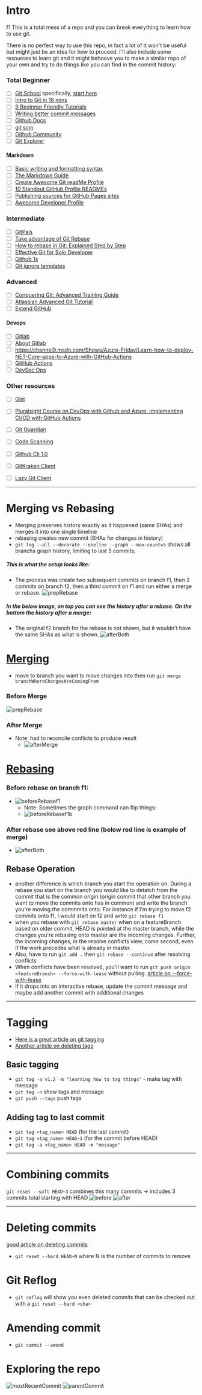# Intro
f1
This is a total mess of a repo and you can break everything to learn how to use git. 

There is no perfect way to use this repo, in fact a lot of it won't be useful but might just be an idea for how to proceed. I'll also include some resources to learn git and it might behoove you to make a similar repo of your own and try to do things like you can find in the commit history: 

### Total Beginner
- [ ] [Git School](https://www.youtube.com/channel/UCshmCws1MijkZLMkPmOmzbQ) specifically, [start here](https://www.youtube.com/watch?v=OZEGnam2M9s&list=PLu-nSsOS6FRIg52MWrd7C_qSnQp3ZoHwW)
- [ ] [Intro to Git in 16 mins](https://vickyikechukwu.hashnode.dev/introduction-to-git-in-16-minutes?utm_source=tldrnewsletter)
- [ ] [9 Beginner Friendly Tutorials](https://www.deployhq.com/git)
- [ ] [Writing better commit messages](https://www.freecodecamp.org/news/how-to-write-better-git-commit-messages/)
- [ ] [Github Docs](https://docs.github.com/en)
- [ ] [git scm](https://git-scm.com/docs)
- [ ] [Github Community](https://github.community/)
- [ ] [Git Explorer](gitexplorer.com)
#### Markdown 
- [ ] [Basic writing and formatting syntax](https://guides.github.com/features/mastering-markdown/)
- [ ] [The Markdown Guide](https://www.markdownguide.org/cheat-sheet/)
- [ ] [Create Awesome Git readMe Profile](https://medium.com/swlh/create-awesome-git-readme-profile-84efa0bcda3b)
- [ ] [10 Standout GitHub Profile READMEs](https://dev.to/github/10-standout-github-profile-readmes-h2o)
- [ ] [Publishing sources for GitHub Pages sites](https://docs.github.com/en/github/working-with-github-pages/about-github-pages#publishing-sources-for-github-pages-sites)
- [ ] [Awesome Developer Profile](https://github.com/coderjojo/creative-profile-readme)

### Intermediate 
- [ ] [GitPals](https://www.gitpals.com)
- [ ] [Take advantage of Git Rebase](https://about.gitlab.com/blog/2022/10/06/take-advantage-of-git-rebase/)
- [ ] [How to rebase in Git: Explained Step by Step](https://www.becomebetterprogrammer.com/git-rebase)
- [ ] [Effective Git for Solo Developer](https://mikkel.ca/blog/git-is-my-buddy-effective-solo-developer/?utm_source=tldrnewsletter)
- [ ] [Github 1s](https://github.com/conwnet/github1s)
- [ ] [Git ignore templates](https://github.com/github/gitignore)

### Advanced
- [ ] [Conquering Git: Advanced Training Guide](https://www.udemy.com/course/conquering-git-advanced-training-guide/) 
- [ ] [Atlassian Advanced Git Tutorial](https://www.atlassian.com/git/tutorials/advanced-overview)
- [ ] [Extend GitHub](https://github.com/marketplace?type=) 

#### Devops
- [ ] [Gitlab](https://docs.gitlab.com/ee/README.html) 
- [ ] [About Gitlab](https://about.gitlab.com/)
- [ ] https://channel9.msdn.com/Shows/Azure-Friday/Learn-how-to-deploy-NET-Core-apps-to-Azure-with-GitHub-Actions 
- [ ] [GitHub Actions](https://docs.github.com/en/actions)
- [ ] [DevSec Ops](https://github.com/sottlmarek/DevSecOps?utm_source=tldrnewsletter)

### Other resources
- [ ] [Gist](https://gist.github.com/)
- [ ] [Pluralsight Course on DevOps with Github and Azure: Implementing CI/CD with GitHub Actions](https://app.pluralsight.com/id/signin/?redirectTo=https%3A%2F%2Fapp.pluralsight.com%2Flibrary%2Fcourses%2F7d044527-6919-4968-8c0a-53ac4881968a%2Ftable-of-contents)
- [ ] [Git Guardian](https://www.gitguardian.com/)
- [ ] [Code Scanning](https://github.blog/2020-09-30-code-scanning-is-now-available/)
- [ ] [Github Cli 1.0](https://github.blog/2020-09-17-github-cli-1-0-is-now-available/)
- [ ] [GitKraken Client](https://www.gitkraken.com/)
- [ ] [Lazy Git Client](https://github.com/jesseduffield/lazygit)



***

# Merging vs Rebasing
- Merging preserves history exactly as it happened (same SHAs) and merges it into one single timeline
- rebasing creates new commit (SHAs for changes in history)
- `git log --all --decorate --oneline --graph --max-count=5` shows all branchs graph history, limiting to last 5 commits; 

##### This is what the setup looks like:
- The process was create two subsequent commits on branch f1, then 2 commits on branch f2, then a third commit on f1 and run either a merge or rebase.
![prepRebase](/assets/prepRebase.png) 

##### In the below image, on top you can see the history after a rebase. On the bottom the history after a merge:
- The original f2 branch for the rebase is not shown, but it wouldn't have the same SHAs as what is shown. 
![afterBoth](/assets/afterBoth.png) 

# [Merging](https://git-scm.com/docs/git-merge)
- move to branch you want to move changes into then run `git merge branchWhereChangesAreComingFrom`

### Before Merge
![prepRebase](/assets/prepRebase.png) 
### After Merge
- Note: had to reconcile conflicts to produce result
  - ![afterMerge](/assets/afterMerge.png) 

# [Rebasing](https://git-scm.com/docs/git-rebase)
### Before rebase on branch f1:
- ![beforeRebasef1](/assets/beforeRebasef1.png) 
  - Note: Sometimes the graph command can flip things:
  - ![beforeRebasef1b](/assets/beforeRebasef1b.png) 

### After rebase see above red line (below red line is example of merge)
- ![afterBoth](/assets/afterBoth.png) 

## Rebase Operation
- another difference is which branch you start the operation on. During a rebase you start on the branch you would like to detatch from the commit that is the common origin (origin commit that other branch you want to move the commits onto has in common) and write the branch you're moving the commmits onto. For instance if I'm trying to move f2 commits onto f1, I would start on f2 and write `git rebase f1`
- when you rebase with `git rebase master` when on a featureBranch based on older commit, HEAD is pointed at the master branch, while the changes you're rebasing onto master are the incoming changes. Further, the incoming changes, in the resolve conflicts view, come second, even if the work precedes what is already in master.
- Also, have to run `git add .` then `git rebase --continue` after resolving conflicts 
- When conflicts have been resolved, you'll want to run `git push origin <featureBranch> --force-with-lease` without pulling. [article on --force-with-lease](https://itnext.io/git-force-vs-force-with-lease-9d0e753e8c41)
- If it drops into an interactive rebase, update the commit message and maybe add another commit with additional changes

***

# Tagging 

- [Here is a great article on git tagging](https://devconnected.com/how-to-create-git-tags/)
- [Another article on deleting tags](https://devconnected.com/how-to-delete-local-and-remote-tags-on-git/)

## Basic tagging
- `git tag -a v1.2 -m "learning how to tag things"` - make tag with message
- `git tag -n` show tags and message
- `git push --tags` push tags

## Adding tag to last commit
- `git tag <tag_name> HEAD`   (for the last commit)
- `git tag <tag_name> HEAD~1`  (for the commit before HEAD)
- `git tag -a <tag_name> HEAD -m "message"`

***
# Combining commits
`git reset --soft HEAD~3` combines this many commits -> includes 3 commits total starting with HEAD
![before](/assets/reset.png)
![after](/assets/after.png)

***
# Deleting commits
[good article on deleting commits](https://www.w3docs.com/snippets/git/deleting-commits-from-a-branch-in-git.html)
 - `git reset --hard HEAD~N` where N is the number of commits to remove
 
 # Git Reflog
 - `git reflog` will show you even deleted commits that can be checked out with a `git reset --hard <sha>`

 # Amending commit 
 - `git commit --amend`

# Exploring the repo
![mostRecentCommit](/assets/mostRecentCommit.png)
![parentCommit](/assets/parentCommit.png)
